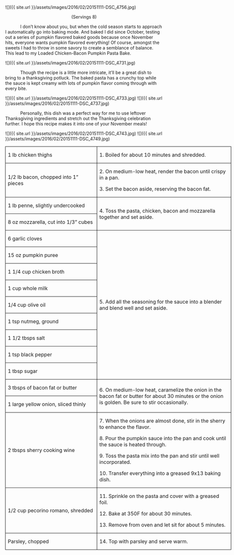 ![]({{ site.url }}/assets/images/2016/02/20151111-DSC_4756.jpg)
<p align=center style='text-align:center'><span>(Servings 8)</span></p>

<p style='text-indent:.5in'><span>I
don’t know about you, but when the cold season starts to approach I
automatically go into baking mode. And baked I did since October, testing out a
series of pumpkin flavored baked goods because once November hits, everyone
wants pumpkin flavored everything! Of course, amongst the sweets I had to throw
in some savory to create a semblance of balance. This lead to my Loaded
Chicken-Bacon Pumpkin Pasta Bake. </span></p>

![]({{ site.url }}/assets/images/2016/02/20151111-DSC_4731.jpg)

<p style='text-indent:.5in'><span>Though
the recipe is a little more intricate, it’ll be a great dish to bring to a
thanksgiving potluck. The baked pasta has a crunchy top while the sauce is kept
creamy with lots of pumpkin flavor coming through with every bite. </span></p>

![]({{ site.url }}/assets/images/2016/02/20151111-DSC_4733.jpg)
![]({{ site.url }}/assets/images/2016/02/20151111-DSC_4737.jpg)

<p style='text-indent:.5in'><span>Personally,
this dish was a perfect way for me to use leftover Thanksgiving ingredients and
stretch out the Thanksgiving celebration further. I hope this recipe makes it
into one of your November meals!&nbsp;&nbsp; &nbsp;&nbsp;&nbsp;</span></p>

![]({{ site.url }}/assets/images/2016/02/20151111-DSC_4743.jpg)
![]({{ site.url }}/assets/images/2016/02/20151111-DSC_4749.jpg)

<table class=MsoTableGrid border=1 cellspacing=0 cellpadding=0 width=542
 style='width:541.9pt;border-collapse:collapse;border:none'>
 <tr style='height:22.6pt'>
  <td width=217 style='width:216.9pt;border:solid windowtext 1.0pt;padding:
  0in 5.4pt 0in 5.4pt;height:22.6pt'>
  <p><span>1 lb chicken thighs</span></p>
  </td>
  <td width=325 style='width:325.0pt;border:solid windowtext 1.0pt;border-left:
  none;padding:0in 5.4pt 0in 5.4pt;height:22.6pt'>
  <p><span>1. Boiled for about 10
  minutes and shredded.</span></p>
  </td>
 </tr>
 <tr style='height:22.2pt'>
  <td width=217 style='width:216.9pt;border:solid windowtext 1.0pt;border-top:
  none;padding:0in 5.4pt 0in 5.4pt;height:22.2pt'>
  <p><span>1/2 lb bacon, chopped into
  1” pieces</span></p>
  </td>
  <td width=325 style='width:325.0pt;border-top:none;border-left:none;
  border-bottom:solid windowtext 1.0pt;border-right:solid windowtext 1.0pt;
  padding:0in 5.4pt 0in 5.4pt;height:22.2pt'>
  <p><span>2. On medium-low heat,
  render the bacon until crispy in a pan.</span></p>
  <p><span>3. Set the bacon aside,
  reserving the bacon fat.</span></p>
  </td>
 </tr>
 <tr style='height:22.2pt'>
  <td width=217 style='width:216.9pt;border:solid windowtext 1.0pt;border-top:
  none;padding:0in 5.4pt 0in 5.4pt;height:22.2pt'>
  <p><span>1 lb penne, slightly
  undercooked</span></p>
  </td>
  <td width=325 rowspan=2 style='width:325.0pt;border-top:none;border-left:
  none;border-bottom:solid windowtext 1.0pt;border-right:solid windowtext 1.0pt;
  padding:0in 5.4pt 0in 5.4pt;height:22.2pt'>
  <p><span>4. Toss the pasta,
  chicken, bacon and mozzarella together and set aside.</span></p>
  </td>
 </tr>
 <tr style='height:22.2pt'>
  <td width=217 style='width:216.9pt;border:solid windowtext 1.0pt;border-top:
  none;padding:0in 5.4pt 0in 5.4pt;height:22.2pt'>
  <p><span>8 oz mozzarella, cut into
  1/3” cubes</span></p>
  </td>
 </tr>
 <tr style='height:22.2pt'>
  <td width=217 style='width:216.9pt;border:solid windowtext 1.0pt;border-top:
  none;padding:0in 5.4pt 0in 5.4pt;height:22.2pt'>
  <p><span>6 garlic cloves</span></p>
  </td>
  <td width=325 rowspan=9 style='width:325.0pt;border-top:none;border-left:
  none;border-bottom:solid windowtext 1.0pt;border-right:solid windowtext 1.0pt;
  padding:0in 5.4pt 0in 5.4pt;height:22.2pt'>
  <p><span>5. Add all the seasoning
  for the sauce into a blender and blend well and set aside.</span></p>
  </td>
 </tr>
 <tr style='height:22.2pt'>
  <td width=217 style='width:216.9pt;border:solid windowtext 1.0pt;border-top:
  none;padding:0in 5.4pt 0in 5.4pt;height:22.2pt'>
  <p><span>15 oz pumpkin puree</span></p>
  </td>
 </tr>
 <tr style='height:22.2pt'>
  <td width=217 style='width:216.9pt;border:solid windowtext 1.0pt;border-top:
  none;padding:0in 5.4pt 0in 5.4pt;height:22.2pt'>
  <p><span>1 1/4 cup chicken broth</span></p>
  </td>
 </tr>
 <tr style='height:22.2pt'>
  <td width=217 style='width:216.9pt;border:solid windowtext 1.0pt;border-top:
  none;padding:0in 5.4pt 0in 5.4pt;height:22.2pt'>
  <p><span>1 cup whole milk</span></p>
  </td>
 </tr>
 <tr style='height:22.2pt'>
  <td width=217 style='width:216.9pt;border:solid windowtext 1.0pt;border-top:
  none;padding:0in 5.4pt 0in 5.4pt;height:22.2pt'>
  <p><span>1/4 cup olive oil</span></p>
  </td>
 </tr>
 <tr style='height:22.2pt'>
  <td width=217 style='width:216.9pt;border:solid windowtext 1.0pt;border-top:
  none;padding:0in 5.4pt 0in 5.4pt;height:22.2pt'>
  <p><span>1 tsp nutmeg, ground</span></p>
  </td>
 </tr>
 <tr style='height:22.2pt'>
  <td width=217 style='width:216.9pt;border:solid windowtext 1.0pt;border-top:
  none;padding:0in 5.4pt 0in 5.4pt;height:22.2pt'>
  <p><span>1 1/2 tbsps salt</span></p>
  </td>
 </tr>
 <tr style='height:22.2pt'>
  <td width=217 style='width:216.9pt;border:solid windowtext 1.0pt;border-top:
  none;padding:0in 5.4pt 0in 5.4pt;height:22.2pt'>
  <p><span>1 tsp black pepper</span></p>
  </td>
 </tr>
 <tr style='height:22.2pt'>
  <td width=217 style='width:216.9pt;border:solid windowtext 1.0pt;border-top:
  none;padding:0in 5.4pt 0in 5.4pt;height:22.2pt'>
  <p><span>1 tbsp sugar</span></p>
  </td>
 </tr>
 <tr style='height:22.2pt'>
  <td width=217 style='width:216.9pt;border:solid windowtext 1.0pt;border-top:
  none;padding:0in 5.4pt 0in 5.4pt;height:22.2pt'>
  <p><span>3 tbsps of bacon fat or
  butter</span></p>
  </td>
  <td width=325 rowspan=2 style='width:325.0pt;border-top:none;border-left:
  none;border-bottom:solid windowtext 1.0pt;border-right:solid windowtext 1.0pt;
  padding:0in 5.4pt 0in 5.4pt;height:22.2pt'>
  <p><span>6. On medium-low heat,
  caramelize the onion in the bacon fat or butter for about 30 minutes or the
  onion is golden. Be sure to stir occasionally.</span></p>
  </td>
 </tr>
 <tr style='height:22.2pt'>
  <td width=217 style='width:216.9pt;border:solid windowtext 1.0pt;border-top:
  none;padding:0in 5.4pt 0in 5.4pt;height:22.2pt'>
  <p><span>1 large yellow onion,
  sliced thinly</span></p>
  </td>
 </tr>
 <tr style='height:22.2pt'>
  <td width=217 style='width:216.9pt;border:solid windowtext 1.0pt;border-top:
  none;padding:0in 5.4pt 0in 5.4pt;height:22.2pt'>
  <p><span>2 tbsps sherry cooking
  wine</span></p>
  </td>
  <td width=325 style='width:325.0pt;border-top:none;border-left:none;
  border-bottom:solid windowtext 1.0pt;border-right:solid windowtext 1.0pt;
  padding:0in 5.4pt 0in 5.4pt;height:22.2pt'>
  <p><span>7. When the onions are
  almost done, stir in the sherry to enhance the flavor.</span></p>
  <p><span>8. Pour the pumpkin sauce
  into the pan and cook until the sauce is heated through.</span></p>
  <p><span>9. Toss the pasta mix into
  the pan and stir until well incorporated.</span></p>
  <p><span>10. Transfer everything
  into a greased 9x13 baking dish.</span></p>
  </td>
 </tr>
 <tr style='height:22.2pt'>
  <td width=217 style='width:216.9pt;border:solid windowtext 1.0pt;border-top:
  none;padding:0in 5.4pt 0in 5.4pt;height:22.2pt'>
  <p><span>1/2 cup pecorino romano,
  shredded</span></p>
  </td>
  <td width=325 style='width:325.0pt;border-top:none;border-left:none;
  border-bottom:solid windowtext 1.0pt;border-right:solid windowtext 1.0pt;
  padding:0in 5.4pt 0in 5.4pt;height:22.2pt'>
  <p><span>11. Sprinkle on the pasta
  and cover with a greased foil.</span></p>
  <p><span>12. Bake at 350F for about
  30 minutes.</span></p>
  <p><span>13. Remove from oven and
  let sit for about 5 minutes.</span></p>
  </td>
 </tr>
 <tr style='height:22.2pt'>
  <td width=217 style='width:216.9pt;border:solid windowtext 1.0pt;border-top:
  none;padding:0in 5.4pt 0in 5.4pt;height:22.2pt'>
  <p><span>Parsley, chopped</span></p>
  </td>
  <td width=325 style='width:325.0pt;border-top:none;border-left:none;
  border-bottom:solid windowtext 1.0pt;border-right:solid windowtext 1.0pt;
  padding:0in 5.4pt 0in 5.4pt;height:22.2pt'>
  <p><span>14. Top with parsley and
  serve warm. </span></p>
  </td>
 </tr>
</table>